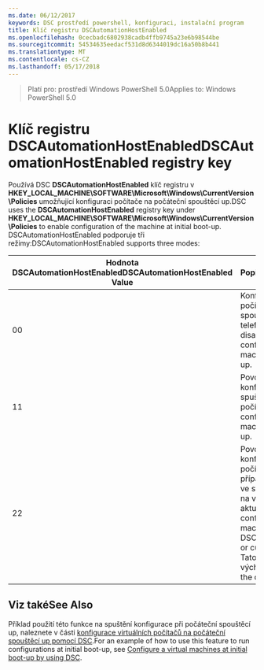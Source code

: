 ```yaml
---
ms.date: 06/12/2017
keywords: DSC prostředí powershell, konfiguraci, instalační program
title: Klíč registru DSCAutomationHostEnabled
ms.openlocfilehash: 0cecbadc6802938cadb4ffb9745a23e6b98544be
ms.sourcegitcommit: 54534635eedacf531d8d6344019dc16a50b8b441
ms.translationtype: MT
ms.contentlocale: cs-CZ
ms.lasthandoff: 05/17/2018
---
```

><span data-ttu-id="bd10e-103">Platí pro: prostředí Windows PowerShell 5.0</span><span class="sxs-lookup"><span data-stu-id="bd10e-103">Applies to: Windows PowerShell 5.0</span></span>

# <a name="dscautomationhostenabled-registry-key"></a><span data-ttu-id="bd10e-104">Klíč registru DSCAutomationHostEnabled</span><span class="sxs-lookup"><span data-stu-id="bd10e-104">DSCAutomationHostEnabled registry key</span></span>

<span data-ttu-id="bd10e-105">Používá DSC **DSCAutomationHostEnabled** klíč registru v **HKEY_LOCAL_MACHINE\SOFTWARE\Microsoft\Windows\CurrentVersion\Policies** umožňující konfiguraci počítače na počáteční spouštěcí up.</span><span class="sxs-lookup"><span data-stu-id="bd10e-105">DSC uses the **DSCAutomationHostEnabled** registry key under **HKEY_LOCAL_MACHINE\SOFTWARE\Microsoft\Windows\CurrentVersion\Policies** to enable configuration of the machine at initial boot-up.</span></span>
<span data-ttu-id="bd10e-106">DSCAutomationHostEnabled podporuje tři režimy:</span><span class="sxs-lookup"><span data-stu-id="bd10e-106">DSCAutomationHostEnabled supports three modes:</span></span>

|  <span data-ttu-id="bd10e-107">Hodnota DSCAutomationHostEnabled</span><span class="sxs-lookup"><span data-stu-id="bd10e-107">DSCAutomationHostEnabled Value</span></span>  |  <span data-ttu-id="bd10e-108">Popis</span><span class="sxs-lookup"><span data-stu-id="bd10e-108">Description</span></span>   |
|---|---|
<span data-ttu-id="bd10e-109">0</span><span class="sxs-lookup"><span data-stu-id="bd10e-109">0</span></span> | <span data-ttu-id="bd10e-110">Konfigurace počítače na spouštěcí telefonického disable.</span><span class="sxs-lookup"><span data-stu-id="bd10e-110">Disable configuring the machine at boot-up.</span></span> |
<span data-ttu-id="bd10e-111">1</span><span class="sxs-lookup"><span data-stu-id="bd10e-111">1</span></span> | <span data-ttu-id="bd10e-112">Povolit konfigurace při spuštění počítače.</span><span class="sxs-lookup"><span data-stu-id="bd10e-112">Enable configuring the machine at boot-up.</span></span> |
<span data-ttu-id="bd10e-113">2</span><span class="sxs-lookup"><span data-stu-id="bd10e-113">2</span></span> | <span data-ttu-id="bd10e-114">Povolení konfigurace počítače pouze v případě DSC je ve stavu čekající na vyřízení nebo aktuální.</span><span class="sxs-lookup"><span data-stu-id="bd10e-114">Enable configuring the machine only if DSC is in pending or current state.</span></span> <span data-ttu-id="bd10e-115">Tato hodnota je výchozí.</span><span class="sxs-lookup"><span data-stu-id="bd10e-115">This is the default value.</span></span> |

## <a name="see-also"></a><span data-ttu-id="bd10e-116">Viz také</span><span class="sxs-lookup"><span data-stu-id="bd10e-116">See Also</span></span>

<span data-ttu-id="bd10e-117">Příklad použití této funkce na spuštění konfigurace při počáteční spouštěcí up, naleznete v části [konfigurace virtuálních počítačů na počáteční spouštěcí up pomocí DSC](bootstrapDsc.md).</span><span class="sxs-lookup"><span data-stu-id="bd10e-117">For an example of how to use this feature to run configurations at initial boot-up, see [Configure a virtual machines at initial boot-up by using DSC](bootstrapDsc.md).</span></span>